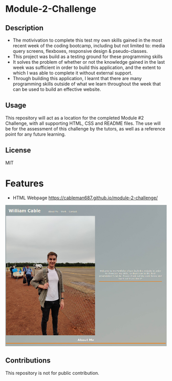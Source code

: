 # Module-2-Challenge

## Description
- The motivivation to complete this test my own skills gained in the most recent week of the coding bootcamp, including but not limited to: media query screens, flexboxes, responsive design & pseudo-classes.
- This project was build as a testing ground for these programming skills
- It solves the problem of whether or not the knowledge gained in the last week was sufficient in order to build this application, and the extent to which I was able to complete it without external support.
- Through building this application, I learnt that there are many programming skills outside of what we learn throughout the week that can be used to build an effective website.

## Usage
This repository will act as a location for the completed Module #2 Challenge, with all supporting HTML, CSS and README files.
The use will be for the assessment of this challenge by the tutors, as well as a reference point for any future learning.

## License
MIT

# Features
- HTML Webpage
https://cableman687.github.io/module-2-challenge/

![Screenshot](/assets/images/webpage-screenshot.png)

## Contributions
This repository is not for public contribution.